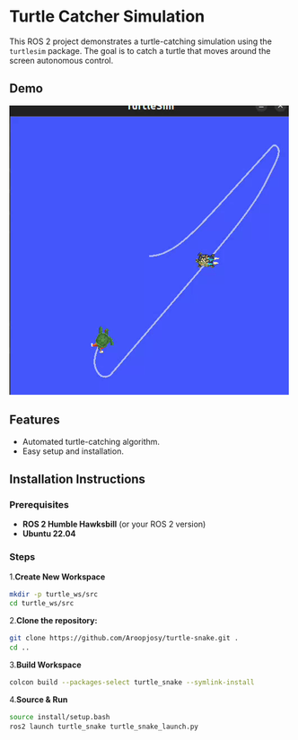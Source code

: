 # Turtle Catcher Simulation

This ROS 2 project demonstrates a turtle-catching simulation using the `turtlesim` package. The goal is to catch a turtle that moves around the screen autonomous control.

## Demo

![Watch the demo video](https://github.com/Aroopjosy/turtle-snake/blob/main/demo.gif)



## Features

- Automated turtle-catching algorithm.
- Easy setup and installation.

## Installation Instructions

### Prerequisites

- **ROS 2 Humble Hawksbill** (or your ROS 2 version)
- **Ubuntu 22.04**

### Steps
1.**Create New  Workspace**
   ```bash
   mkdir -p turtle_ws/src
   cd turtle_ws/src
   ```
2.**Clone the repository:**
   ```bash
   git clone https://github.com/Aroopjosy/turtle-snake.git .
   cd ..
   ```
3.**Build Workspace**
   ```bash
   colcon build --packages-select turtle_snake --symlink-install
   ```
4.**Source & Run**
   ```bash
   source install/setup.bash
   ros2 launch turtle_snake turtle_snake_launch.py
   ```

